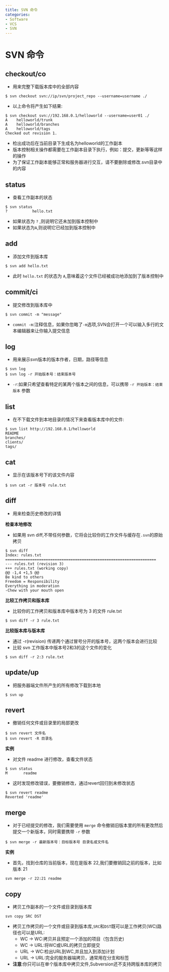 ```yaml
---
title: SVN 命令
categories:
- Software
- VCS
- SVN
---
```

# SVN 命令

## checkout/co

- 用来完整下载版本库中的全部内容

```shell
$ svn checkout svn://ip/svn/project_repo --username=username ./
```

- 以上命令将产生如下结果:

```
$ svn checkout svn://192.168.0.1/helloworld --username=user01 ./
A    helloworld/trunk
A    helloworld/branches
A    helloworld/tags
Checked out revision 1.
```

- 检出成功后在当前目录下生成名为helloworld的工作副本
- 版本控制相关操作都需要在工作副本目录下执行，例如：提交，更新等等这样的操作
- 为了保证工作副本能够正常和服务器进行交互，请不要删除或修改.svn目录中的内容

## status

- 查看工作副本的状态

```
$ svn status
?			hello.txt
```

- 如果状态为 `?` ,则说明它还未加到版本控制中
- 如果状态为`A`,则说明它已经加到版本控制中

## add

- 添加文件到版本库

```
$ svn add hello.txt
```

- 此时 `hello.txt` 的状态为 `A`,意味着这个文件已经被成功地添加到了版本控制中

## commit/ci

- 提交修改到版本库中

```
$ svn commit -m "message"
```

- `commit -m`:注释信息，如果你忽略了`-m`选项,SVN会打开一个可以输入多行的文本编辑器来让你输入提交信息

## log

- 用来展示svn版本的版本作者，日期，路径等信息

```
$ svn log
$ svn log -r 开始版本号：结束版本号
```

- `-r`:如果只希望查看特定的某两个版本之间的信息，可以携带 `-r 开始版本：结束版本` 参数

## list

* 在不下载文件到本地目录的情况下来查看版本库中的文件:

```
$ svn list http://192.168.0.1/helloworld
README
branches/
clients/
tags/
```

## cat

- 显示在该版本号下的该文件内容

```
$ svn cat -r 版本号 rule.txt
```

## diff

- 用来检查历史修改的详情

**检查本地修改**

- 如果用 svn diff,不带任何参数，它将会比较你的工作文件与缓存在`.svn`的原始拷贝

```
$ svn diff
Index: rules.txt
===================================================================
--- rules.txt (revision 3)
+++ rules.txt (working copy)
@@ -1,4 +1,5 @@
Be kind to others
Freedom = Responsibility
Everything in moderation
-Chew with your mouth open
```

**比较工作拷贝和版本库**

- 比较你的工作拷贝和版本库中版本号为 3 的文件 rule.txt

```
$ svn diff -r 3 rule.txt
```

**比较版本库与版本库**

- 通过 -r(revision) 传递两个通过冒号分开的版本号，这两个版本会进行比较
- 比较 svn 工作版本中版本号2和3的这个文件的变化

```
$ svn diff -r 2:3 rule.txt
```

## update/up

- 把服务器端文件所产生的所有修改下载到本地

```
$ svn up
```

## revert

- 撤销任何文件或目录里的局部更改

```
$ svn revert 文件名
$ svn revert -R 目录名
```

**实例**

- 对文件 readme 进行修改，查看文件状态

```
$ svn status
M       readme
```

- 这时发现修改错误，要撤销修改，通过revert回归到未修改状态

```
$ svn revert readme
Reverted 'readme'
```

## merge

- 对于已经提交的修改，我们需要使用 `merge` 命令撤销旧版本里的所有更改然后提交一个新版本，同时需要携带 `-r` 参数

```
$ svn merge -r 最新版本号：目标版本号 目录名或文件名
```

**实例**

- 首先，找到仓库的当前版本，现在是版本 22,我们要撤销回之前的版本，比如版本 21

```
svn merge -r 22:21 readme
```

## copy

- 拷贝工作副本的一个文件或目录到版本库

```
svn copy SRC DST
```

- 拷贝工作拷贝的一个文件或目录到版本库,`SRC`和`DST`既可以是工作拷贝(WC)路径也可以是URL:
  - WC -> WC:拷贝并且预定一个添加的项目（包含历史)
  - WC -> URL:将WC或URL的拷贝立即提交
  - URL -> WC:检出URL到WC,并且加入到添加计划
  - URL -> URL:完全的服务器端拷贝，通常用在分支和标签
- **注意**:你只可以在单个版本库中拷贝文件,Subversion还不支持跨版本库的拷贝